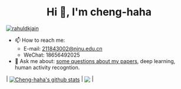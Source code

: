 <h1 align="center">Hi 👋, I'm cheng-haha</h1>
<p align="left"> <a href="https://twitter.com/rahuldkjain" target="blank"><img src="https://img.shields.io/twitter/follow/rahuldkjain?logo=twitter&style=for-the-badge" alt="rahuldkjain" /></a> </p>

- 📫 How to reach me:
  * E-mail: 211843002@njnu.edu.cn
  * WeChat: 18656492025
- 💬 Ask me about: [some questions about my papers](https://scholar.google.com.sg/citations?user=zOg9ENIAAAAJ&hl=zh-CN&oi=ao), deep learning, human activity recogntion.

  
| <a href="https://github.com/cheng-haha/github-readme-stats"><img align="center" src="https://github-readme-stats.vercel.app/api?username=cheng-haha&show_icons=true&include_all_commits=true&theme=buefy&hide_border=true" alt="Cheng-haha's github stats" /></a> | <a href="https://github.com/anuraghazra/github-readme-stats"><img align="center" src="https://github-readme-stats.vercel.app/api/top-langs/?username=cheng-haha&layout=compact&theme=buefy&hide_border=true" /></a> |

